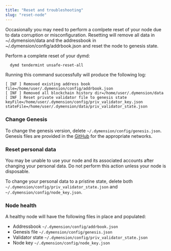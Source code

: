 ```yaml
---
title: "Reset and troubleshooting"
slug: "reset-node"
---
```


Occasionally you may need to perform a comlpete reset of your node due to data corruption or misconfiguration. Resetting will remove all data in ~/.dymension/data and the addressbook in ~/.dymension/config/addrbook.json and reset the node to genesis state.

Perform a complete reset of your dymd:

```sh
  dymd tendermint unsafe-reset-all
```

Running this command successfully will produce the following log:

```
[ INF ] Removed existing address book file=/home/user/.dymension/config/addrbook.json
[ INF ] Removed all blockchain history dir=/home/user/.dymension/data
[ INF ] Reset private validator file to genesis state keyFile=/home/user/.dymension/config/priv_validator_key.json stateFile=/home/user/.dymension/data/priv_validator_state.json
```

### Change Genesis

To change the genesis version, delete `~/.dymension/config/genesis.json`. Genesis files are provided in the [GitHub](https://github.com/dymensionxyz/testnets) for the appropriate networks.

### Reset personal data

You may be unable to use your node and its associated accounts after changing your personal data. Do not perform this action unless your node is disposable.

To change your personal data to a pristine state, delete both `~/.dymension/config/priv_validator_state.json` and `~/.dymension/config/node_key.json`.

### Node health

A healthy node will have the following files in place and populated:

-   Addressbook `~/.dymension/config/addrbook.json`
-   Genesis file `~/.dymension/config/genesis.json`
-   Validator state `~/.dymension/config/priv_validator_state.json`
-   Node key `~/.dymension/config/node_key.json`
